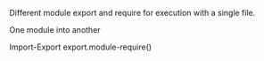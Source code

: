 Different module export and require for execution with a single file.

One module into another

Import-Export
export.module-require()
